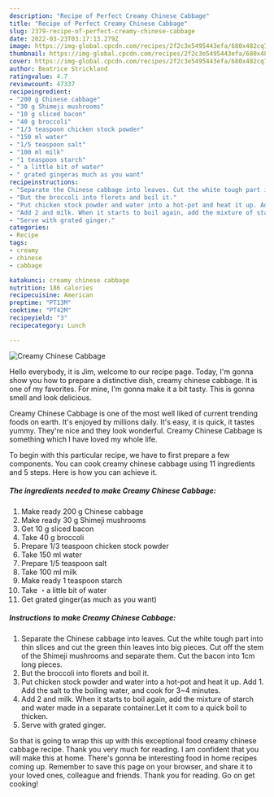 ```yaml
---
description: "Recipe of Perfect Creamy Chinese Cabbage"
title: "Recipe of Perfect Creamy Chinese Cabbage"
slug: 2379-recipe-of-perfect-creamy-chinese-cabbage
date: 2022-03-23T03:17:13.279Z
image: https://img-global.cpcdn.com/recipes/2f2c3e5495443efa/680x482cq70/creamy-chinese-cabbage-recipe-main-photo.jpg
thumbnail: https://img-global.cpcdn.com/recipes/2f2c3e5495443efa/680x482cq70/creamy-chinese-cabbage-recipe-main-photo.jpg
cover: https://img-global.cpcdn.com/recipes/2f2c3e5495443efa/680x482cq70/creamy-chinese-cabbage-recipe-main-photo.jpg
author: Beatrice Strickland
ratingvalue: 4.7
reviewcount: 47337
recipeingredient:
- "200 g Chinese cabbage"
- "30 g Shimeji mushrooms"
- "10 g sliced bacon"
- "40 g broccoli"
- "1/3 teaspoon chicken stock powder"
- "150 ml water"
- "1/5 teaspoon salt"
- "100 ml milk"
- "1 teaspoon starch"
- " a little bit of water"
- " grated gingeras much as you want"
recipeinstructions:
- "Separate the Chinese cabbage into leaves. Cut the white tough part into thin slices and cut the green thin leaves into big pieces. Cut off the stem of the Shimeji mushrooms and separate them. Cut the bacon into 1cm long pieces."
- "But the broccoli into florets and boil it."
- "Put chicken stock powder and water into a hot-pot and heat it up. Add 1. Add the salt to the boiling water, and cook for 3~4 minutes."
- "Add 2 and milk. When it starts to boil again, add the mixture of starch and water made in a separate container.Let it com to a quick boil to thicken."
- "Serve with grated ginger."
categories:
- Recipe
tags:
- creamy
- chinese
- cabbage

katakunci: creamy chinese cabbage 
nutrition: 186 calories
recipecuisine: American
preptime: "PT13M"
cooktime: "PT42M"
recipeyield: "3"
recipecategory: Lunch

---
```



![Creamy Chinese Cabbage](https://img-global.cpcdn.com/recipes/2f2c3e5495443efa/680x482cq70/creamy-chinese-cabbage-recipe-main-photo.jpg)

Hello everybody, it is Jim, welcome to our recipe page. Today, I'm gonna show you how to prepare a distinctive dish, creamy chinese cabbage. It is one of my favorites. For mine, I'm gonna make it a bit tasty. This is gonna smell and look delicious.



Creamy Chinese Cabbage is one of the most well liked of current trending foods on earth. It's enjoyed by millions daily. It's easy, it is quick, it tastes yummy. They're nice and they look wonderful. Creamy Chinese Cabbage is something which I have loved my whole life.


To begin with this particular recipe, we have to first prepare a few components. You can cook creamy chinese cabbage using 11 ingredients and 5 steps. Here is how you can achieve it.

<!--inarticleads1-->

##### The ingredients needed to make Creamy Chinese Cabbage:

1. Make ready 200 g Chinese cabbage
1. Make ready 30 g Shimeji mushrooms
1. Get 10 g sliced bacon
1. Take 40 g broccoli
1. Prepare 1/3 teaspoon chicken stock powder
1. Take 150 ml water
1. Prepare 1/5 teaspoon salt
1. Take 100 ml milk
1. Make ready 1 teaspoon starch
1. Take  ・a little bit of water
1. Get  grated ginger(as much as you want)




<!--inarticleads2-->

##### Instructions to make Creamy Chinese Cabbage:

1. Separate the Chinese cabbage into leaves. Cut the white tough part into thin slices and cut the green thin leaves into big pieces. Cut off the stem of the Shimeji mushrooms and separate them. Cut the bacon into 1cm long pieces.
1. But the broccoli into florets and boil it.
1. Put chicken stock powder and water into a hot-pot and heat it up. Add 1. Add the salt to the boiling water, and cook for 3~4 minutes.
1. Add 2 and milk. When it starts to boil again, add the mixture of starch and water made in a separate container.Let it com to a quick boil to thicken.
1. Serve with grated ginger.




So that is going to wrap this up with this exceptional food creamy chinese cabbage recipe. Thank you very much for reading. I am confident that you will make this at home. There's gonna be interesting food in home recipes coming up. Remember to save this page on your browser, and share it to your loved ones, colleague and friends. Thank you for reading. Go on get cooking!
